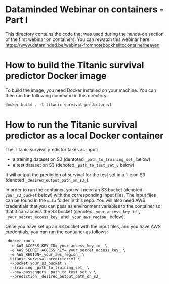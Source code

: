 # Dataminded Webinar on containers - Part I

This directory contains the code that was used during the hands-on section of the first webinar on containers.
You can rewatch this webinar here:
https://www.dataminded.be/webinar-fromnotebookhelltocontainerheaven

# How to build the Titanic survival predictor Docker image
To build the image, you need Docker installed on your machine.
You can then run the following command in this directory:
```
docker build . -t titanic-survival-predictor:v1
```

# How to run the Titanic survival predictor as a local Docker container

The Titanic survival predictor takes as input:
- a training dataset on S3 (dentoted `_path_to_training_set_` below)
- a test dataset on S3 (denoted `_path_to_test_set_v` below)

It will output the prediction of survival for the test set in a file on S3 (denoted `_desired_output_path_on_s3_`).

In order to run the container, you will need an S3 bucket (denoted `your_s3_bucket` below) with the corresponding input files.
The input files can be found in the `data` folder in this repo.
You will also need AWS credentials that you can pass as environment variables to the container so that it can access the S3 bucket (denoted `_your_access_key_id_`, `_your_secret_access_key_` and `_your_aws_region_` below).

Once you have set up an S3 bucket with the input files, and you have AWS credentials, you can run the container as follows:
```
 docker run \                                                                                  
  -e AWS_ACCESS_KEY_ID=_your_access_key_id_ \
  -e AWS_SECRET_ACCESS_KEY=_your_secret_access_key_ \
  -e AWS_REGION=_your_aws_region_ \
  titanic-survival-predictor:v1 \
  --bucket your_s3_bucket \
  --training _path_to_training_set_ \
  --new-passengers _path_to_test_set_v \
  --prediction _desired_output_path_on_s3_
```